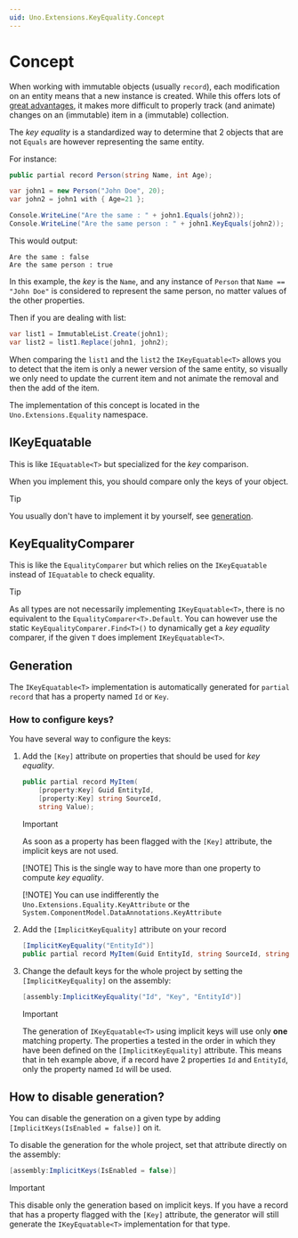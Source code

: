 ```yaml
---
uid: Uno.Extensions.KeyEquality.Concept
---
```

# Concept

When working with immutable objects (usually `record`), each modification on an entity means that a new instance is created.
While this offers lots of [great advantages](https://en.wikipedia.org/wiki/Immutable_object), it makes more difficult to properly track (and animate) changes on an (immutable) item in a (immutable) collection.

The _key equality_ is a standardized way to determine that 2 objects that are not `Equals` are however representing the same entity.

For instance:

```csharp
public partial record Person(string Name, int Age);

var john1 = new Person("John Doe", 20);
var john2 = john1 with { Age=21 };

Console.WriteLine("Are the same : " + john1.Equals(john2));
Console.WriteLine("Are the same person : " + john1.KeyEquals(john2));
```

This would output:

```output
Are the same : false
Are the same person : true
```

In this example, the _key_ is the `Name`, and any instance of `Person` that `Name == "John Doe"` is considered to represent the same person,
no matter values of the other properties.

Then if you are dealing with list:

```csharp
var list1 = ImmutableList.Create(john1);
var list2 = list1.Replace(john1, john2);
```

When comparing the `list1` and the `list2` the `IKeyEquatable<T>` allows you to detect that the item is only a newer version of the same entity,
so visually we only need to update the current item and not animate the removal and then the add of the item.

The implementation of this concept is located in the `Uno.Extensions.Equality` namespace.

## IKeyEquatable<T>

This is like `IEquatable<T>` but specialized for the _key_ comparison.

When you implement this, you should compare only the keys of your object.

> [!TIP]
> You usually don't have to implement it by yourself, see [generation](#generation).

## KeyEqualityComparer

This is like the `EqualityComparer` but which relies on the `IKeyEquatable` instead of `IEquatable` to check equality.

> [!TIP]
> As all types are not necessarily implementing `IKeyEquatable<T>`, there is no equivalent to the `EqualityComparer<T>.Default`.
> You can however use the static `KeyEqualityComparer.Find<T>()` to dynamically get a _key equality_ comparer,
> if the given `T` does implement `IKeyEquatable<T>`.

## Generation

The `IKeyEquatable<T>` implementation is automatically generated for `partial record` that has a property named `Id` or `Key`.

### How to configure keys?

You have several way to configure the keys:

1. Add the `[Key]` attribute on properties that should be used for _key equality_.

    ```csharp
    public partial record MyItem(
        [property:Key] Guid EntityId,
        [property:Key] string SourceId,
        string Value);
    ```

    > [!IMPORTANT]
    > As soon as a property has been flagged with the `[Key]` attribute, the implicit keys are not used.
    >
    > [!NOTE]
    > This is the single way to have more than one property to compute _key equality_.
    >
    > [!NOTE]
    > You can use indifferently the `Uno.Extensions.Equality.KeyAttribute` or the `System.ComponentModel.DataAnnotations.KeyAttribute`

2. Add the `[ImplicitKeyEquality]` attribute on your record

    ```csharp
    [ImplicitKeyEquality("EntityId")]
    public partial record MyItem(Guid EntityId, string SourceId, string Value);
    ```

3. Change the default keys for the whole project by setting the `[ImplicitKeyEquality]` on the assembly:

    ```csharp
    [assembly:ImplicitKeyEquality("Id", "Key", "EntityId")]
    ```

    > [!IMPORTANT]
    > The generation of `IKeyEquatable<T>` using implicit keys will use only **one** matching property.
    > The properties a tested in the order in which they have been defined on the `[ImplicitKeyEquality]` attribute.
    > This means that in teh example above, if a record have 2 properties `Id` and `EntityId`, only the property named `Id` will be used.

## How to disable generation?

You can disable the generation on a given type by adding `[ImplicitKeys(IsEnabled = false)]` on it.

To disable the generation for the whole project, set that attribute directly on the assembly:

```csharp
[assembly:ImplicitKeys(IsEnabled = false)]
```

> [!IMPORTANT]
> This disable only the generation based on implicit keys.
> If you have a record that has a property flagged with the `[Key]` attribute,
> the generator will still generate the `IKeyEquatable<T>` implementation for that type.
